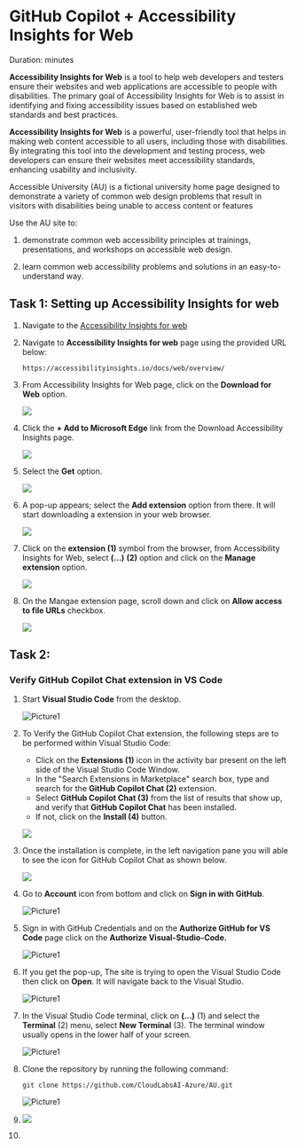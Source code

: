 # GitHub Copilot + Accessibility Insights for Web

Duration: minutes

**Accessibility Insights for Web** is a tool to help web developers and testers ensure their websites and web applications are accessible to people with disabilities. The primary goal of Accessibility Insights for Web is to assist in identifying and fixing accessibility issues based on established web standards and best practices.

**Accessibility Insights for Web** is a powerful, user-friendly tool that helps in making web content accessible to all users, including those with disabilities. By integrating this tool into the development and testing process, web developers can ensure their websites meet accessibility standards, enhancing usability and inclusivity.

Accessible University (AU) is a fictional university home page designed to demonstrate a variety of common web design problems that result in visitors with disabilities being unable to access content or features

Use the AU site to:

1. demonstrate common web accessibility principles at trainings, presentations, and workshops on accessible web design.
   
1. learn common web accessibility problems and solutions in an easy-to-understand way.

## Task 1: Setting up Accessibility Insights for web

1. Navigate to the [Accessibility Insights for web](https://accessibilityinsights.io/docs/web/overview/)

1. Navigate to **Accessibility Insights for web** page using the provided URL below:
   
     ```
    https://accessibilityinsights.io/docs/web/overview/
     ```
     
1. From Accessibility Insights for Web page, click on the **Download for Web** option.

   ![](../media/aut11.png)

1. Click the **+ Add to Microsoft Edge** link from the Download Accessibility Insights page.

   ![](../media/aut12.png)

1. Select the **Get** option.
   
   ![](../media/aut13.png)

1. A pop-up appears; select the **Add extension** option from there. It will start downloading a extension in your web browser.

   ![](../media/aut14.png)

1.  Click on the **extension (1)** symbol from the browser, from Accessibility Insights for Web, select **(...)** **(2)** option and  click on the **Manage extension** option.
   
    ![](../media/aut15.png)

1. On the Mangae extension page, scroll down and click on **Allow access to file URLs** checkbox.

   ![](../media/aut16.png)

## Task 2: 

### Verify GitHub Copilot Chat extension in VS Code

1. Start **Visual Studio Code** from the desktop.

    ![Picture1](../media/vscode1.jpg)

1. To Verify the GitHub Copilot Chat extension, the following steps are to be performed within Visual Studio Code:
    - Click on the **Extensions (1)** icon in the activity bar present on the left side of the Visual Studio Code Window.
    - In the "Search Extensions in Marketplace" search box, type and search for the **GitHub Copilot Chat (2)** extension.
    - Select **GitHub Copilot Chat (3)** from the list of results that show up, and verify that **GitHub Copilot Chat** has been installed.
    - If not, click on the **Install (4)** button.

   ![](../media/ghc-chat-extension.png)

1. Once the installation is complete, in the left navigation pane you will able to see the icon for GitHub Copilot Chat as shown below.

   ![](../media/git-chat-icon.png)

1. Go to **Account** icon from bottom and click on **Sign in with GitHub**.

    ![Picture1](../media/clonerepo3.png)

1. Sign in with GitHub Credentials and on the **Authorize GitHub for VS Code** page click on the **Authorize Visual-Studio-Code.**

    ![Picture1](../media/clonerepo4.png)

1. If you get the pop-up, The site is trying to open the Visual Studio Code then click on **Open**. It will navigate back to the Visual Studio.

    ![Picture1](../media/clonerepo5.png)

1. In the Visual Studio Code terminal, click on **(...)** (1) and select the **Terminal** (2) menu, select **New Terminal** (3). The terminal window usually opens in the lower half of your screen.

    ![Picture1](../media/terminal.png)
    
1. Clone the repository by running the following command:

    ```
   git clone https://github.com/CloudLabsAI-Azure/AU.git
    ```

    ![Picture1](../media/clone.png)

1. 
   ![](../media/aut17.png)

1. 
